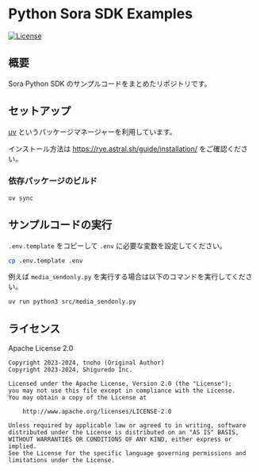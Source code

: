 # Python Sora SDK Examples

[![License](https://img.shields.io/badge/License-Apache%202.0-blue.svg)](https://opensource.org/licenses/Apache-2.0)

## 概要

Sora Python SDK のサンプルコードをまとめたリポジトリです。

## セットアップ

[uv](https://docs.astral.sh/uv/) というパッケージマネージャーを利用しています。

インストール方法は <https://rye.astral.sh/guide/installation/> をご確認ください。

### 依存パッケージのビルド

```bash
uv sync
```

## サンプルコードの実行

`.env.template` をコピーして `.env` に必要な変数を設定してください。

```bash
cp .env.template .env
```

例えば `media_sendonly.py` を実行する場合は以下のコマンドを実行してください。

```bash
uv run python3 src/media_sendonly.py
```

## ライセンス

Apache License 2.0

```text
Copyright 2023-2024, tnoho (Original Author)
Copyright 2023-2024, Shiguredo Inc.

Licensed under the Apache License, Version 2.0 (the "License");
you may not use this file except in compliance with the License.
You may obtain a copy of the License at

    http://www.apache.org/licenses/LICENSE-2.0

Unless required by applicable law or agreed to in writing, software
distributed under the License is distributed on an "AS IS" BASIS,
WITHOUT WARRANTIES OR CONDITIONS OF ANY KIND, either express or implied.
See the License for the specific language governing permissions and
limitations under the License.
```
